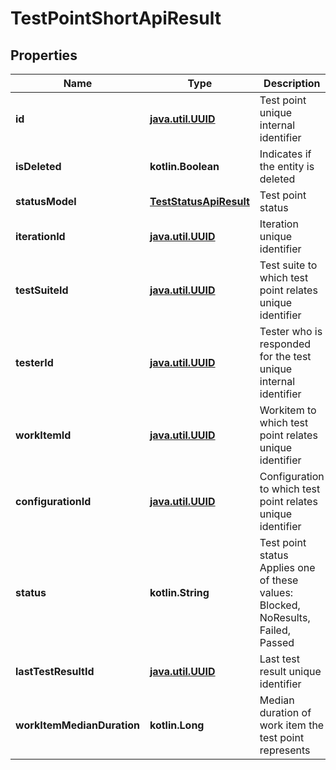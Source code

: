 
# TestPointShortApiResult

## Properties
| Name | Type | Description | Notes |
| ------------ | ------------- | ------------- | ------------- |
| **id** | [**java.util.UUID**](java.util.UUID.md) | Test point unique internal identifier |  |
| **isDeleted** | **kotlin.Boolean** | Indicates if the entity is deleted |  |
| **statusModel** | [**TestStatusApiResult**](TestStatusApiResult.md) | Test point status |  |
| **iterationId** | [**java.util.UUID**](java.util.UUID.md) | Iteration unique identifier |  |
| **testSuiteId** | [**java.util.UUID**](java.util.UUID.md) | Test suite to which test point relates unique identifier |  |
| **testerId** | [**java.util.UUID**](java.util.UUID.md) | Tester who is responded for the test unique internal identifier |  [optional] |
| **workItemId** | [**java.util.UUID**](java.util.UUID.md) | Workitem to which test point relates unique identifier |  [optional] |
| **configurationId** | [**java.util.UUID**](java.util.UUID.md) | Configuration to which test point relates unique identifier |  [optional] |
| **status** | **kotlin.String** | Test point status  Applies one of these values: Blocked, NoResults, Failed, Passed |  [optional] |
| **lastTestResultId** | [**java.util.UUID**](java.util.UUID.md) | Last test result unique identifier |  [optional] |
| **workItemMedianDuration** | **kotlin.Long** | Median duration of work item the test point represents |  [optional] |



